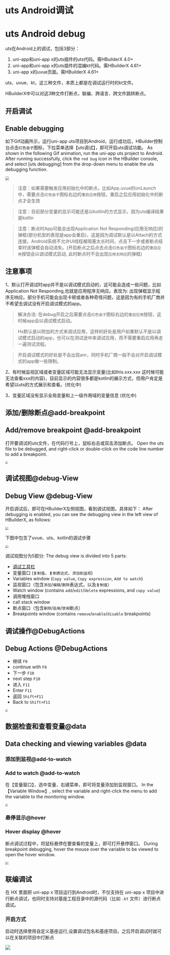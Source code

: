 # uts Android调试
# uts Android debug

uts在Android上的调试，包括3部分：
1. uni-app和uni-app x的uts插件的uts代码。需HBuilderX 4.0+ 
1. uni-app和uni-app x的uts插件的混编kt代码。需HBuilderX 4.61+ 
3. uni-app x的uvue页面。需HBuilderX 4.61+

uts、uvue、kt，这三种文件，本质上都是在调试运行时的kt文件。

HBuilderX中可以对这3种文件打断点，联编、跨语言、跨文件跳转断点。

## 开启调试
## Enable debugging

如下Gif动画所示，运行uni-app uts项目到Android，运行成功后，HBuilder控制台点击`红色虫子`图标，下拉菜单选择【uts调试】，即可开启uts调试功能。
As shown in the following Gif animation, run the uni-app uts project to Android. After running successfully, click the `red bug` icon in the HBuilder console, and select [uts debugging] from the drop-down menu to enable the uts debugging function.

<img src="https://qiniu-web-assets.dcloud.net.cn/unidoc/zh/uts-android.gif" style="zoom: 72%;" />

> 注意：如果需要触发应用初始化中的断点，比如App.uvue的onLaunch中，需要点击`红色虫子`图标右边的`重启应用`按钮，重启之后应用初始化中的断点才会生效

> 注意：目前部分变量的显示可能还是以kotlin的方式显示，因为uts编译结果是kotlin

> 注意：断点时App可能会出现Application Not Responding(应用无响应)的弹框(部分机型的表现是app会重启)，这是因为调试默认是以Attach的方式连接，Android系统不允许UI线程被阻塞太长时间，点击下一步或者断点结束时该弹框会自动消失。(开启断点之后点击点击`红色虫子`图标右边的`重启应用`按钮会以调试模式启动, 此时断点时不会出现`应用无响应`的弹框)

## 注意事项

1、默认打开调试时app并不是以调试模式启动的，这可能会造成一些问题，比如Application Not Responding,也就是应用程序无响应。表现为: 出现弹框显示程序无响应。部分手机可能会出现卡顿或者各种奇怪问题，这是因为有的手机厂商并不希望去调试没有开启调试模式的app。

> 解决办法:  在debug开启之后需要点击`红色虫子`图标右边的`重启应用`按钮，这时候app会以调试模式启动。

> Hx默认是以附加的方式来调试应用，这样的好处是用户如果默认不是以调试模式启动的app，也可以在测试途中来调试应用，而不需要重启应用再走一遍测试流程。

> 开启调试模式的好处是不会出现anr，同时手机厂商一般不会对开启调试模式的app做一些限制。

2、有时候监视区域或者变量区域可能无法显示变量(比如this.xxx.xxx 这时候可能无法查看xxx的内容)，目前显示的内容很多都是kotlin的展示方式，但用户肯定是希望以uts的方式展示和查看。(优化中)

3、变量区域没有显示全局变量和上一级作用域的变量信息 (优化中)


## 添加/删除断点@add-breakpoint
## Add/remove breakpoint @add-breakpoint

打开要调试的uts文件，在代码行号上，鼠标右击或双击添加断点。
Open the uts file to be debugged, and right-click or double-click on the code line number to add a breakpoint.

<img src="https://qiniu-web-assets.dcloud.net.cn/unidoc/zh/uts-add-breakpoint.png" style="zoom: 50%;" />

## 调试视图@debug-View
## Debug View @debug-View

开启调试后，即可在HBuilderX左侧视图，看到调试视图，具体如下：
After debugging is enabled, you can see the debugging view in the left view of HBuilderX, as follows:

<img src="https://qiniu-web-assets.dcloud.net.cn/unidoc/zh/uts-debug-view.jpg" style="zoom: 60%;" />

下图中包含了uvue、uts、kotlin的调试步骤

<img src="https://web-ext-storage.dcloud.net.cn/hx/debug/android-debug.gif" style="zoom: 60%;" />

调试视图分为5部分:
The debug view is divided into 5 parts:

- [调试工具栏](#debugactions)
- 变量窗口 (`复制值`、`复制表达式`、`添加到监视`)
- Variables window (`Copy value`, `Copy expression`, `Add to watch`)
- 监视窗口（包含`添加`/`编辑`/`删除`表达式，以及`复制值`）
- Watch window (contains `add`/`edit`/`delete` expressions, and `copy value`)
- 调用堆栈窗口
- call stack window
- 断点窗口（包含`删除`/`启用`/`禁用`断点）
- Breakpoints window (contains `remove`/`enable`/`disable` breakpoints)

## 调试操作@DebugActions
## Debug Actions @DebugActions

- 继续 `F8`
- continue with `F8`
- 下一步 `F10`
- next step `F10`
- 进入 `F11`
- Enter `F11`
- 返回 `Shift+F11`
- Back to `Shift+F11`

<img src="https://qiniu-web-assets.dcloud.net.cn/unidoc/zh/uts-debug-action.jpg" style="zoom: 50%;" />

## 数据检查和查看变量@data
## Data checking and viewing variables @data

### 添加到监视@add-to-watch
### Add to watch @add-to-watch

在【变量窗口】，选中变量，右键菜单，即可将变量添加到监视窗口。
In the 【Variable Window】, select the variable and right-click the menu to add the variable to the monitoring window.

<img src="https://qiniu-web-assets.dcloud.net.cn/unidoc/zh/uts-add_to_monitor.png" style="zoom: 50%;" />

### 悬停显示@hover
### Hover display @hover

断点调试过程中，将鼠标悬停在要查看的变量上，即可打开悬停窗口。
During breakpoint debugging, hover the mouse over the variable to be viewed to open the hover window.

<img src="https://qiniu-web-assets.dcloud.net.cn/unidoc/zh/uts-hovering_window.jpg" style="zoom: 60%;" />


## 联编调试

在 HX 里面把 uni-app x 项目运行到Android时，不仅支持在 uni-app x 项目中进行断点调试，也同时支持对基座工程目录中的源代码（比如 `.kt` 文件）进行断点调试。

### 开启方式

启动时选择使用自定义基座运行,设置调试包名和基座项目。之后开启调试时就可以在关联的项目中打断点

<img src="https://web-ext-storage.dcloud.net.cn/hx/debug/compilation.png"/>